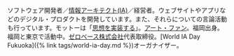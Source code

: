 ソフトウェア開発者／[情報アーキテクト(IA)](/blog/2014/04/25/future-of-information-architect.html)／経営者。ウェブサイトやアプリなどのデジタル・プロダクトを開発しています。また、それらについての言論活動も行っています。モットーは「[思想を実装する](/about/philosophy.html)」。[アート・ファン](/activity/2020/01/20/art-experience.html)。福岡出身。福岡と東京で活動中。[ゼロベース株式会社](https://www.zerobase.jp/)代表取締役。[World IA Day Fukuoka]({% link tags/world-ia-day.md %})オーガナイザー。